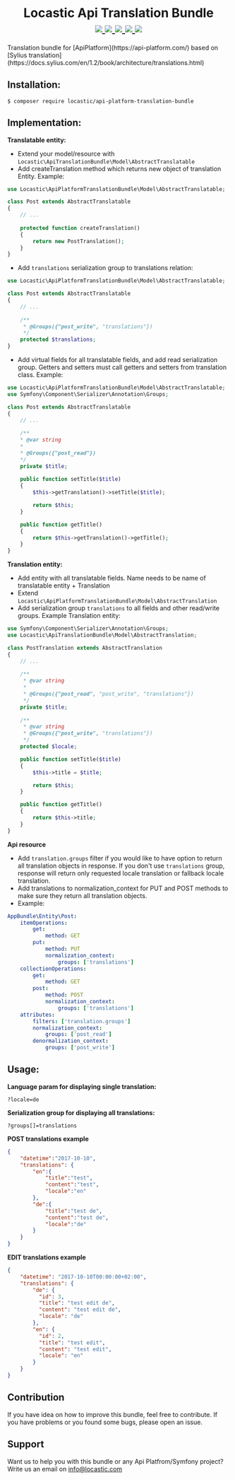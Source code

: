<h1 align="center">
Locastic Api Translation Bundle<br>
    <a href="https://packagist.org/packages/locastic/api-platform-translation-bundle" title="License" target="_blank">
        <img src="https://img.shields.io/packagist/l/locastic/api-platform-translation-bundle.svg" />
    </a>
    <a href="https://packagist.org/packages/locastic/api-platform-translation-bundle" title="Version" target="_blank">
        <img src="https://img.shields.io/packagist/v/Locastic/api-platform-translation-bundle.svg" />
    </a>
    <a href="https://travis-ci.org/Locastic/ApiPlatformTranslationBundle" title="Build status" target="_blank">
        <img src="https://img.shields.io/travis/Locastic/ApiPlatformTranslationBundle/master.svg" />
    </a>
    <a href="https://scrutinizer-ci.com/g/Locastic/ApiPlatformTranslationBundle/" title="Scrutinizer" target="_blank">
        <img src="https://img.shields.io/scrutinizer/g/Locastic/ApiPlatformTranslationBundle.svg" />
    </a>
    <a href="https://packagist.org/packages/locastic/api-platform-translation-bundle" title="Total Downloads" target="_blank">
        <img src="https://poser.pugx.org/locastic/api-platform-translation-bundle/downloads" />
    </a>
</h1>
Translation bundle for [ApiPlatform](https://api-platform.com/) based on [Sylius translation](https://docs.sylius.com/en/1.2/book/architecture/translations.html)

Installation:
-------------
```
$ composer require locastic/api-platform-translation-bundle
```

Implementation:
--------------
**Translatable entity:**

- Extend your model/resource with `Locastic\ApiTranslationBundle\Model\AbstractTranslatable`
- Add createTranslation method which returns new object of translation Entity. Example:
``` php
use Locastic\ApiPlatformTranslationBundle\Model\AbstractTranslatable;

class Post extends AbstractTranslatable
{
    // ...
    
    protected function createTranslation()
    {
        return new PostTranslation();
    }
}
```

- Add `translations` serialization group to translations relation:
``` php
use Locastic\ApiPlatformTranslationBundle\Model\AbstractTranslatable;

class Post extends AbstractTranslatable
{
    // ...
    
    /**
     * @Groups({"post_write", "translations"})
     */
    protected $translations;
}
```

- Add virtual fields for all translatable fields, and add read serialization group. 
Getters and setters must call getters and setters from translation class. Example:
``` php
use Locastic\ApiPlatformTranslationBundle\Model\AbstractTranslatable;
use Symfony\Component\Serializer\Annotation\Groups;

class Post extends AbstractTranslatable
{
    // ...
    
    /**
    * @var string
    *
    * @Groups({"post_read"})
    */
    private $title;
    
    public function setTitle($title)
    {
        $this->getTranslation()->setTitle($title);

        return $this;
    }

    public function getTitle()
    {
        return $this->getTranslation()->getTitle();
    }
}
```


**Translation entity:**
- Add entity with all translatable fields. Name needs to be name of translatable entity + Translation
- Extend `Locastic\ApiPlatformTranslationBundle\Model\AbstractTranslation`
- Add serialization group `translations` to all fields and other read/write groups.
Example Translation entity:
``` php
use Symfony\Component\Serializer\Annotation\Groups;
use Locastic\ApiTranslationBundle\Model\AbstractTranslation;

class PostTranslation extends AbstractTranslation
{
    // ...
    
    /**
     * @var string
     *
     * @Groups({"post_read", "post_write", "translations"})
     */
    private $title;
    
    /**
     * @var string
     * @Groups({"post_write", "translations"})
     */
    protected $locale;

    public function setTitle($title)
    {
        $this->title = $title;

        return $this;
    }

    public function getTitle()
    {
        return $this->title;
    }
}
```


**Api resource**
- Add `translation.groups` filter if you would like to have option to return all translation objects in response.
If you don't use `translations` group, response will return only requested locale translation or fallback locale translation.
- Add translations to normalization_context for PUT and POST methods to make sure 
they return all translation objects.
- Example:
``` yaml
AppBundle\Entity\Post:
    itemOperations:
        get:
            method: GET
        put:
            method: PUT
            normalization_context:
                groups: ['translations']
    collectionOperations:
        get:
            method: GET
        post:
            method: POST
            normalization_context:
                groups: ['translations']
    attributes:
        filters: ['translation.groups']
        normalization_context:
            groups: ['post_read']
        denormalization_context:
            groups: ['post_write']
```

Usage:
------

**Language param for displaying single translation:** 

`?locale=de`

**Serialization group for displaying all translations:** 

`?groups[]=translations`

**POST translations example**
``` json
{
    "datetime":"2017-10-10",
    "translations": { 
        "en":{
            "title":"test",
            "content":"test",
            "locale":"en"
        },
        "de":{
            "title":"test de",
            "content":"test de",
            "locale":"de"
        }
    }
}
```

**EDIT translations example**
``` json
{
    "datetime": "2017-10-10T00:00:00+02:00",
    "translations": {
        "de": {
          "id": 3,
          "title": "test edit de",
          "content": "test edit de",
          "locale": "de"
        },
        "en": {
          "id": 2,
          "title": "test edit",
          "content": "test edit",
          "locale": "en"
        }
    }
}
```

## Contribution

If you have idea on how to improve this bundle, feel free to contribute. If you have problems or you found some bugs, please open an issue.

## Support

Want us to help you with this bundle or any Api Platfrom/Symfony project? Write us an email on info@locastic.com
